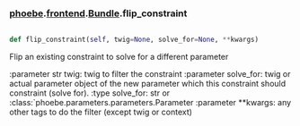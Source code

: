 ### [phoebe](phoebe.md).[frontend](frontend.md).[Bundle](Bundle.md).flip_constraint

```py

def flip_constraint(self, twig=None, solve_for=None, **kwargs)

```



Flip an existing constraint to solve for a different parameter

:parameter str twig: twig to filter the constraint
:parameter solve_for: twig or actual parameter object of the new
    parameter which this constraint should constraint (solve for).
:type solve_for: str or :class:`phoebe.parameters.parameters.Parameter
:parameter **kwargs: any other tags to do the filter
    (except twig or context)

